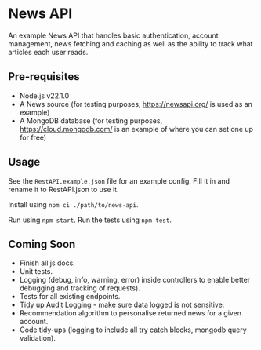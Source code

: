 # News API

An example News API that handles basic authentication, account management, news fetching and caching as well as the ability to track what articles each user reads.

## Pre-requisites

* Node.js v22.1.0
* A News source (for testing purposes, https://newsapi.org/ is used as an example)
* A MongoDB database (for testing purposes, https://cloud.mongodb.com/ is an example of where you can set one up for free)

## Usage
See the `RestAPI.example.json` file for an example config. Fill it in and rename it to RestAPI.json to use it.

Install using `npm ci ./path/to/news-api`.

Run using `npm start`.
Run the tests using `npm test`.

## Coming Soon
* Finish all js docs.
* Unit tests.
* Logging (debug, info, warning, error) inside controllers to enable better debugging and tracking of requests).
* Tests for all existing endpoints.
* Tidy up Audit Logging - make sure data logged is not sensitive.
* Recommendation algorithm to personalise returned news for a given account.
* Code tidy-ups (logging to include all try catch blocks, mongodb query validation).

